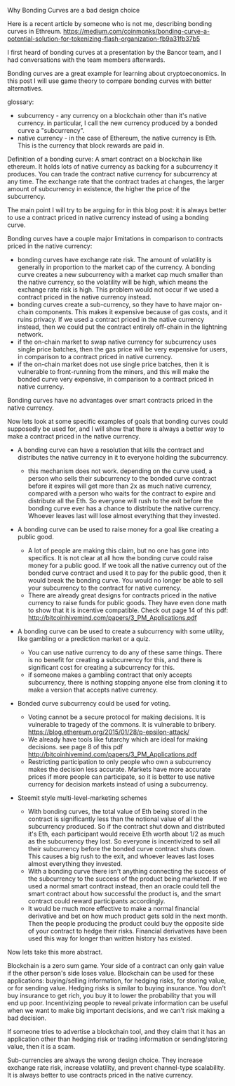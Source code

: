 Why Bonding Curves are a bad design choice


Here is a recent article by someone who is not me, describing bonding curves in Ethreum.
https://medium.com/coinmonks/bonding-curve-a-potential-solution-for-tokenizing-flash-organization-fb9a31fb37b5

I first heard of bonding curves at a presentation by the Bancor team, and I had conversations with the team members afterwards.

Bonding curves are a great example for learning about cryptoeconomics. In this post I will use game theory to compare bonding curves with better alternatives.



glossary:
* subcurrency - any currency on a blockchain other than it's native currency. in particular, I call the new currency produced by a bonded curve a "subcurrency".
* native currency - in the case of Ethereum, the native currency is Eth. This is the currency that block rewards are paid in.


Definition of a bonding curve:
A smart contract on a blockchain like ethereum. It holds lots of native currency as backing for a subcurrency it produces. You can trade the contract native currency for subcurrency at any time. The exchange rate that the contract trades at changes, the larger amount of subcurrency in existence, the higher the price of the subcurrency.


The main point I will try to be arguing for in this blog post: it is always better to use a contract priced in native currency instead of using a bonding curve.

Bonding curves have a couple major limitations in comparison to contracts priced in the native currency:
* bonding curves have exchange rate risk. The amount of volatility is generally in proportion to the market cap of the currency. A bonding curve creates a new subcurrency with a market cap much smaller than the native currency, so the volatility will be high, which means the exchange rate risk is high. This problem would not occur if we used a contract priced in the native currency instead.
* bonding curves create a sub-currency, so they have to have major on-chain components. This makes it expensive because of gas costs, and it ruins privacy. If we used a contract priced in the native currency instead, then we could put the contract entirely off-chain in the lightning network.
* if the on-chain market to swap native currency for subcurrency uses single price batches, then the gas price will be very expensive for users, in comparison to a contract priced in native currency.
* if the on-chain market does not use single price batches, then it is vulnerable to front-running from the miners, and this will make the bonded curve very expensive, in comparison to a contract priced in native currency.

Bonding curves have no advantages over smart contracts priced in the native currency. 


Now lets look at some specific examples of goals that bonding curves could supposedly be used for, and I will show that there is always a better way to make a contract priced in the native currency.
* A bonding curve can have a resolution that kills the contract and distributes the native currency in it to everyone holding the subcurrency.
  - this mechanism does not work. depending on the curve used, a person who sells their subcurrency to the bonded curve contract before it expires will get more than 2x as much native currency, compared with a person who waits for the contract to expire and distribute all the Eth. So everyone will rush to the exit before the bonding curve ever has a chance to distribute the native currency. Whoever leaves last will lose almost everything that they invested. 

* A bonding curve can be used to raise money for a goal like creating a public good.
  - A lot of people are making this claim, but no one has gone into specifics. It is not clear at all how the bonding curve could raise money for a public good. If we took all the native currency out of the bonded curve contract and used it to pay for the public good, then it would break the bonding curve. You would no longer be able to sell your subcurrency to the contract for native currency.
  - There are already great designs for contracts priced in the native currency to raise funds for public goods. They have even done math to show that it is incentive compatible. Check out page 14 of this pdf: http://bitcoinhivemind.com/papers/3_PM_Applications.pdf

* A bonding curve can be used to create a subcurrency with some utility, like gambling or a prediction market or a quiz.
  - You can use native currency to do any of these same things. There is no benefit for creating a subcurrency for this, and there is significant cost for creating a subcurrency for this.
  - if someone makes a gambling contract that only accepts subcurrency, there is nothing stopping anyone else from cloning it to make a version that accepts native currency.

* Bonded curve subcurrency could be used for voting.
  - Voting cannot be a secure protocol for making decisions. It is vulnerable to tragedy of the commons. It is vulnerable to bribery. https://blog.ethereum.org/2015/01/28/p-epsilon-attack/
  - We already have tools like futarchy which are ideal for making decisions. see page 8 of this pdf http://bitcoinhivemind.com/papers/3_PM_Applications.pdf
  - Restricting participation to only people who own a subcurrency makes the decision less accurate. Markets have more accurate prices if more people can participate, so it is better to use native currency for decision markets instead of using a subcurrency.

* Steemit style multi-level-marketing schemes
  - With bonding curves, the total value of Eth being stored in the contract is significantly less than the notional value of all the subcurrency produced. So if the contract shut down and distributed it's Eth, each participant would receive Eth worth about 1/2 as much as the subcurrency they lost. So everyone is incentivized to sell all their subcurrency before the bonded curve contract shuts down. This causes a big rush to the exit, and whoever leaves last loses almost everything they invested.
  - With a bonding curve there isn't anything connecting the success of the subcurrency to the success of the product being marketed. If we used a normal smart contract instead, then an oracle could tell the smart contract about how successful the product is, and the smart contract could reward participants accordingly.
  - It would be much more effective to make a normal financial derivative and bet on how much product gets sold in the next month. Then the people producing the product could buy the opposite side of your contract to hedge their risks. Financial derivatives have been used this way for longer than written history has existed. 




Now lets take this more abstract.

Blockchain is a zero sum game. Your side of a contract can only gain value if the other person's side loses value.
Blockchain can be used for these applications: buying/selling information, for hedging risks, for storing value, or for sending value.
Hedging risks is similar to buying insurance. You don't buy insurance to get rich, you buy it to lower the probability that you will end up poor.
Incentivizing people to reveal private information can be useful when we want to make big important decisions, and we can't risk making a bad decision.

If someone tries to advertise a blockchain tool, and they claim that it has an application other than hedging risk or trading information or sending/storing value, then it is a scam.


Sub-currencies are always the wrong design choice. They increase exchange rate risk, increase volatility, and prevent channel-type scalability. It is always better to use contracts priced in the native currency.
